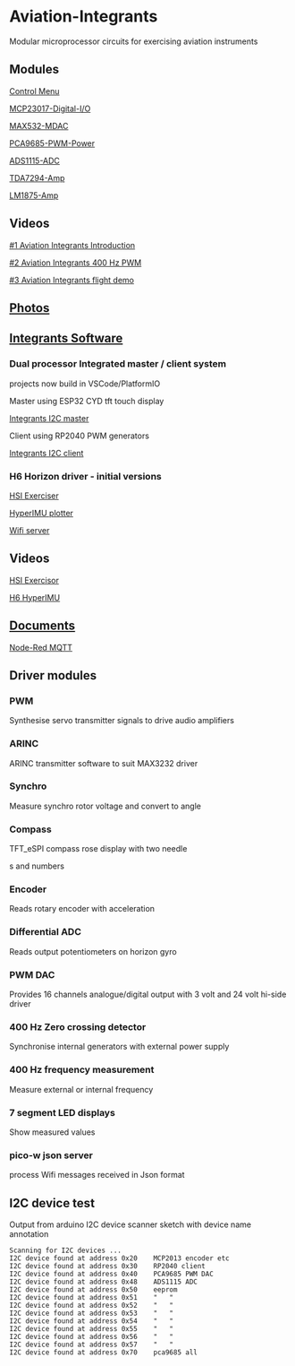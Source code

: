 # Aviation-Integrants
Modular microprocessor circuits for exercising aviation instruments

## Modules

[Control Menu](./software/readme.md)

[MCP23017-Digital-I/O](./hardware/MCP23017-Digital-IO.md)

[MAX532-MDAC](./hardware/MAX532-MDAC.md)

[PCA9685-PWM-Power](./hardware/PCA9685-PWM-Power.md)

[ADS1115-ADC](./hardware/ADS1115-ADC.md)

[TDA7294-Amp](./hardware/TDA7294-Amp.md)

[LM1875-Amp](./hardware/LM1875-Amp.md)

## Videos

[#1 Aviation Integrants Introduction](https://youtu.be/Xt561YlcXEw)

[#2 Aviation Integrants 400 Hz PWM](https://youtu.be/oUfFnTuM4sA)

[#3 Aviation Integrants flight demo](https://youtu.be/FEqSL34pKfE)

## [Photos](./images/README.md)

## [Integrants Software](./software)

### Dual processor Integrated master / client system

projects now build in VSCode/PlatformIO

Master using ESP32 CYD tft touch display

[Integrants I2C master](./software/IntegrantsMaster)

Client using RP2040 PWM generators

[Integrants I2C client](./software/IntegrantsCient)

### H6 Horizon driver - initial versions

[HSI Exerciser](./software/backup/DIAG_HSI_Exerciser)

[HyperIMU plotter](./software/backup/picow_hyperimu_plotter)

[Wifi server](./software/backup/DAIG_i2c_slave)

## Videos

[HSI Exercisor](https://youtube.com/shorts/Rt51kpNWBBE)

[H6 HyperIMU](https://youtube.com/shorts/gqmefr7U4pM)

## [Documents](./documents)

[Node-Red MQTT](./documents/node-red-mqtt.md)

## Driver modules

### PWM

Synthesise servo transmitter signals to drive audio amplifiers

### ARINC

ARINC transmitter software to suit MAX3232 driver

### Synchro

Measure synchro rotor voltage and convert to angle

### Compass

TFT_eSPI compass rose display with two needle

s and numbers

### Encoder

Reads rotary encoder with acceleration

### Differential ADC

Reads output potentiometers on horizon gyro

### PWM DAC

Provides 16 channels analogue/digital output with 3 volt and 24 volt hi-side driver

### 400 Hz Zero crossing detector

Synchronise internal generators with external power supply

### 400 Hz frequency measurement

Measure external or internal frequency

### 7 segment LED displays

Show measured values

### pico-w json server

process Wifi messages received in Json format

## I2C device test

Output from arduino I2C device scanner sketch with device name annotation

```
Scanning for I2C devices ...
I2C device found at address 0x20    MCP2013 encoder etc
I2C device found at address 0x30    RP2040 client  
I2C device found at address 0x40    PCA9685 PWM DAC
I2C device found at address 0x48    ADS1115 ADC
I2C device found at address 0x50    eeprom
I2C device found at address 0x51    "   "
I2C device found at address 0x52    "   "
I2C device found at address 0x53    "   "
I2C device found at address 0x54    "   "
I2C device found at address 0x55    "   "
I2C device found at address 0x56    "   "
I2C device found at address 0x57    "   "
I2C device found at address 0x70    pca9685 all
```



